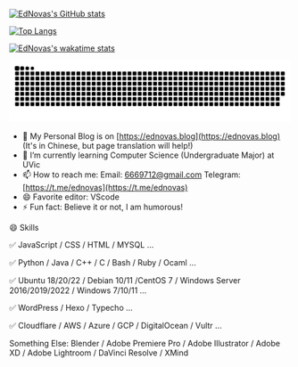 [![EdNovas's GitHub stats](https://github-readme-stats.vercel.app/api?username=EdNovas&theme=radical)](https://github.com/anuraghazra/github-readme-stats)

[![Top Langs](https://github-readme-stats.vercel.app/api/top-langs/?username=anuraghazra&layout=compact)](https://github.com/anuraghazra/github-readme-stats)

[![EdNovas's wakatime stats](https://github-readme-stats.vercel.app/api/wakatime?username=ednovas&layout=compact)](https://github.com/anuraghazra/github-readme-stats)

![dark](https://github.com/EdNovas/gihubSNK/blob/output/github-contribution-grid-snake-dark.svg)
<!-- ![light](https://github.com/EdNovas/gihubSNK/blob/output/github-contribution-grid-snake.svg) -->


- 🔭 My Personal Blog is on [https://ednovas.blog](https://ednovas.blog) (It's in Chinese, but page translation will help!)
- 🌱 I’m currently learning Computer Science (Undergraduate Major) at UVic
- 📫 How to reach me: Email: 6669712@gmail.com Telegram: [https://t.me/ednovas](https://t.me/ednovas)
- 😄 Favorite editor: VScode
- ⚡ Fun fact: Believe it or not, I am humorous!

😄 Skills

✅ JavaScript / CSS / HTML / MYSQL ...

✅ Python / Java / C++ / C / Bash / Ruby / Ocaml ...

✅ Ubuntu 18/20/22 / Debian 10/11 /CentOS 7 / Windows Server 2016/2019/2022 / Windows 7/10/11 ...

✅ WordPress / Hexo / Typecho ...

✅ Cloudflare / AWS / Azure / GCP / DigitalOcean / Vultr ...

Something Else: Blender / Adobe Premiere Pro / Adobe Illustrator / Adobe XD / Adobe Lightroom / DaVinci Resolve / XMind
